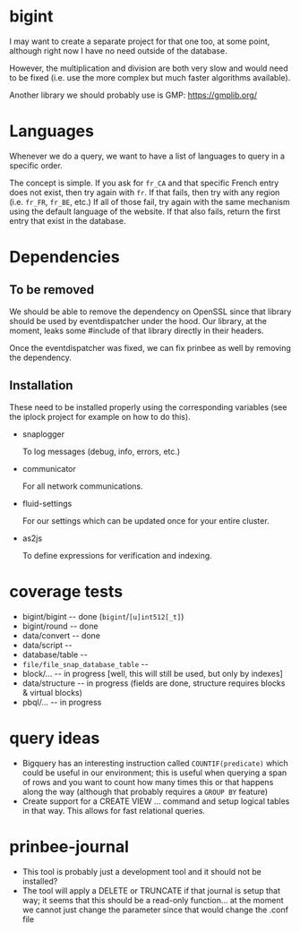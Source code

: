 
# bigint

I may want to create a separate project for that one too, at some point,
although right now I have no need outside of the database.

However, the multiplication and division are both very slow and would need
to be fixed (i.e. use the more complex but much faster algorithms available).

Another library we should probably use is GMP:
https://gmplib.org/

# Languages

Whenever we do a query, we want to have a list of languages to query in a
specific order.

The concept is simple. If you ask for `fr_CA` and that specific French entry
does not exist, then try again with `fr`. If that fails, then try with any
region (i.e. `fr_FR`, `fr_BE`, etc.) If all of those fail, try again with
the same mechanism using the default language of the website. If that also
fails, return the first entry that exist in the database.

# Dependencies

## To be removed

We should be able to remove the dependency on OpenSSL since that library
should be used by eventdispatcher under the hood. Our library, at the
moment, leaks some #include of that library directly in their headers.

Once the eventdispatcher was fixed, we can fix prinbee as well by removing
the dependency.

## Installation

These need to be installed properly using the corresponding variables
(see the iplock project for example on how to do this).

* snaplogger

  To log messages (debug, info, errors, etc.)

* communicator

  For all network communications.

* fluid-settings

  For our settings which can be updated once for your entire cluster.

* as2js

  To define expressions for verification and indexing.

# coverage tests

* bigint/bigint -- done (`bigint`/`[u]int512[_t]`)
* bigint/round -- done
* data/convert -- done
* data/script -- 
* database/table -- 
* `file/file_snap_database_table` -- 
* block/... -- in progress [well, this will still be used, but only by indexes]
* data/structure -- in progress (fields are done, structure requires blocks & virtual blocks)
* pbql/... -- in progress

# query ideas

* Bigquery has an interesting instruction called `COUNTIF(predicate)` which
  could be useful in our environment; this is useful when querying a span of
  rows and you want to count how many times this or that happens along the
  way (although that probably requires a `GROUP BY` feature)
* Create support for a CREATE VIEW ... command and setup logical tables
  in that way. This allows for fast relational queries.

# prinbee-journal

* This tool is probably just a development tool and it should not be installed?
* The tool will apply a DELETE or TRUNCATE if that journal is setup that way;
  it seems that this should be a read-only function... at the moment we cannot
  just change the parameter since that would change the .conf file


